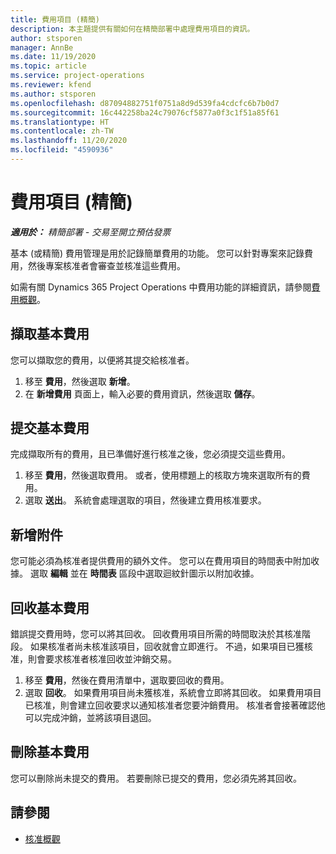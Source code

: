 ```yaml
---
title: 費用項目 (精簡)
description: 本主題提供有關如何在精簡部署中處理費用項目的資訊。
author: stsporen
manager: AnnBe
ms.date: 11/19/2020
ms.topic: article
ms.service: project-operations
ms.reviewer: kfend
ms.author: stsporen
ms.openlocfilehash: d87094882751f0751a8d9d539fa4cdcfc6b7b0d7
ms.sourcegitcommit: 16c442258ba24c79076cf5877a0f3c1f51a85f61
ms.translationtype: HT
ms.contentlocale: zh-TW
ms.lasthandoff: 11/20/2020
ms.locfileid: "4590936"
---
```

# <a name="expense-entry-lite"></a>費用項目 (精簡)

_**適用於：** 精簡部署 - 交易至開立預估發票_

基本 (或精簡) 費用管理是用於記錄簡單費用的功能。 您可以針對專案來記錄費用，然後專案核准者會審查並核准這些費用。

如需有關 Dynamics 365 Project Operations 中費用功能的詳細資訊，請參閱[費用概觀](expense-overview.md)。

## <a name="capture-a-basic-expense"></a>擷取基本費用

您可以擷取您的費用，以便將其提交給核准者。

1. 移至 **費用**，然後選取 **新增**。
2. 在 **新增費用** 頁面上，輸入必要的費用資訊，然後選取 **儲存**。

## <a name="submit-a-basic-expense"></a>提交基本費用

完成擷取所有的費用，且已準備好進行核准之後，您必須提交這些費用。

1. 移至 **費用**，然後選取費用。 或者，使用標題上的核取方塊來選取所有的費用。
2. 選取 **送出**。 系統會處理選取的項目，然後建立費用核准要求。

## <a name="add-an-attachment"></a>新增附件

您可能必須為核准者提供費用的額外文件。 您可以在費用項目的時間表中附加收據。 選取 **編輯** 並在 **時間表** 區段中選取迴紋針圖示以附加收據。

## <a name="recall-a-basic-expense"></a>回收基本費用

錯誤提交費用時，您可以將其回收。 回收費用項目所需的時間取決於其核准階段。  如果核准者尚未核准該項目，回收就會立即進行。 不過，如果項目已獲核准，則會要求核准者核准回收並沖銷交易。

1. 移至 **費用**，然後在費用清單中，選取要回收的費用。
2. 選取 **回收**。 如果費用項目尚未獲核准，系統會立即將其回收。 如果費用項目已核准，則會建立回收要求以通知核准者您要沖銷費用。 核准者會接著確認他可以完成沖銷，並將該項目退回。

## <a name="delete-a-basic-expense"></a>刪除基本費用

您可以刪除尚未提交的費用。 若要刪除已提交的費用，您必須先將其回收。

## <a name="see-also"></a>請參閱

- [核准概觀](../approvals/approvals-overview.md)
